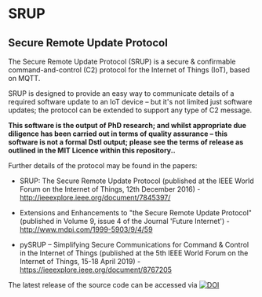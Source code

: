 # SRUP

## Secure Remote Update Protocol
The Secure Remote Update Protocol (SRUP) is a secure & confirmable command-and-control (C2) protocol for the Internet of Things (IoT), based on MQTT.

SRUP is designed to provide an easy way to communicate details of a required software update to an IoT device – but it's not limited just software updates; the protocol can be extended to support any type of C2 message.

**This software is the output of PhD research; and whilst appropriate due diligence has been carried out in terms of quality assurance – this software is not a formal Dstl output; please see the terms of release as outlined in the MIT Licence within this repository..**

Further details of the protocol may be found in the papers:
* SRUP: The Secure Remote Update Protocol (published at the IEEE World Forum on the Internet of Things, 12th December 2016) - http://ieeexplore.ieee.org/document/7845397/

* Extensions and Enhancements to "the Secure Remote Update Protocol" (published in Volume 9, issue 4 of the Journal 'Future Internet') - http://www.mdpi.com/1999-5903/9/4/59

* pySRUP – Simplifying Secure Communications for Command & Control in the Internet of Things (published at the 5th IEEE World Forum on the Internet of Things, 15-18 April 2019) - https://ieeexplore.ieee.org/document/8767205

The latest release of the source code can be accessed via [![DOI](https://zenodo.org/badge/62746329.svg)](https://zenodo.org/badge/latestdoi/62746329) 

